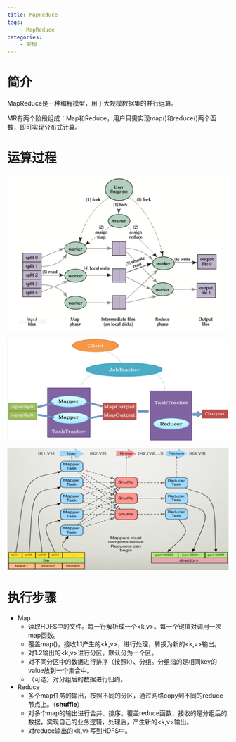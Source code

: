 ```yaml
---
title: MapReduce
tags:
	- MapReduce
categories:
	- 架构
---
```


# 简介

MapReduce是一种编程模型，用于大规模数据集的并行运算。

MR有两个阶段组成：Map和Reduce，用户只需实现map()和reduce()两个函数，即可实现分布式计算。

# 运算过程

![](imgs/101.jpg)

![](imgs/102.png)

![](imgs/103.png)

# 执行步骤

- Map
  - 读取HDFS中的文件。每一行解析成一个<k,v>。每一个键值对调用一次map函数。
  - 覆盖map()，接收1.1产生的<k,v>，进行处理，转换为新的<k,v>输出。
  - 对1.2输出的<k,v>进行分区。默认分为一个区。
  - 对不同分区中的数据进行排序（按照k）、分组。分组指的是相同key的value放到一个集合中。
  - （可选）对分组后的数据进行归约。
- Reduce
  - 多个map任务的输出，按照不同的分区，通过网络copy到不同的reduce节点上。（**shuffle**）
  - 对多个map的输出进行合并、排序。覆盖reduce函数，接收的是分组后的数据，实现自己的业务逻辑，处理后，产生新的<k,v>输出。
  - 对reduce输出的<k,v>写到HDFS中。